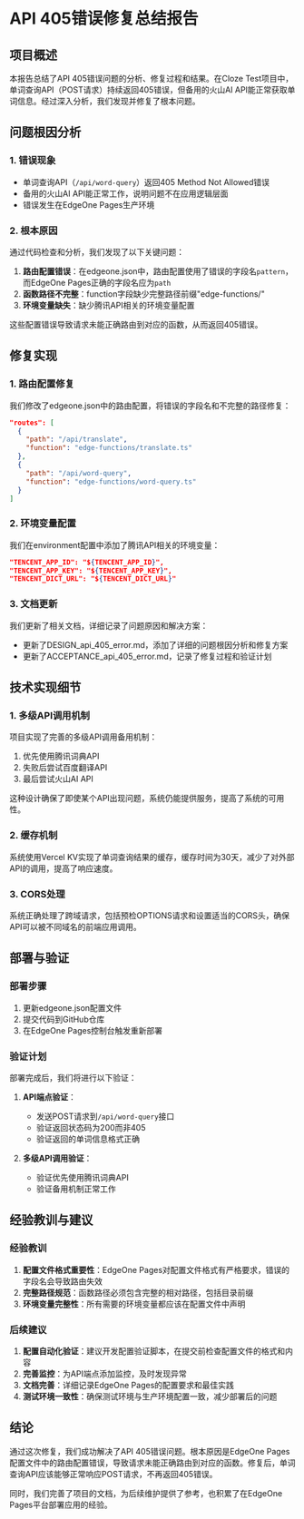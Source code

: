 # API 405错误修复总结报告

## 项目概述

本报告总结了API 405错误问题的分析、修复过程和结果。在Cloze Test项目中，单词查询API（POST请求）持续返回405错误，但备用的火山AI API能正常获取单词信息。经过深入分析，我们发现并修复了根本问题。

## 问题根因分析

### 1. 错误现象

- 单词查询API（`/api/word-query`）返回405 Method Not Allowed错误
- 备用的火山AI API能正常工作，说明问题不在应用逻辑层面
- 错误发生在EdgeOne Pages生产环境

### 2. 根本原因

通过代码检查和分析，我们发现了以下关键问题：

1. **路由配置错误**：在edgeone.json中，路由配置使用了错误的字段名`pattern`，而EdgeOne Pages正确的字段名应为`path`
2. **函数路径不完整**：function字段缺少完整路径前缀"edge-functions/"
3. **环境变量缺失**：缺少腾讯API相关的环境变量配置

这些配置错误导致请求未能正确路由到对应的函数，从而返回405错误。

## 修复实现

### 1. 路由配置修复

我们修改了edgeone.json中的路由配置，将错误的字段名和不完整的路径修复：

```json
"routes": [
  {
    "path": "/api/translate",
    "function": "edge-functions/translate.ts"
  },
  {
    "path": "/api/word-query",
    "function": "edge-functions/word-query.ts"
  }
]
```

### 2. 环境变量配置

我们在environment配置中添加了腾讯API相关的环境变量：

```json
"TENCENT_APP_ID": "${TENCENT_APP_ID}",
"TENCENT_APP_KEY": "${TENCENT_APP_KEY}",
"TENCENT_DICT_URL": "${TENCENT_DICT_URL}"
```

### 3. 文档更新

我们更新了相关文档，详细记录了问题原因和解决方案：

- 更新了DESIGN_api_405_error.md，添加了详细的问题根因分析和修复方案
- 更新了ACCEPTANCE_api_405_error.md，记录了修复过程和验证计划

## 技术实现细节

### 1. 多级API调用机制

项目实现了完善的多级API调用备用机制：
1. 优先使用腾讯词典API
2. 失败后尝试百度翻译API
3. 最后尝试火山AI API

这种设计确保了即使某个API出现问题，系统仍能提供服务，提高了系统的可用性。

### 2. 缓存机制

系统使用Vercel KV实现了单词查询结果的缓存，缓存时间为30天，减少了对外部API的调用，提高了响应速度。

### 3. CORS处理

系统正确处理了跨域请求，包括预检OPTIONS请求和设置适当的CORS头，确保API可以被不同域名的前端应用调用。

## 部署与验证

### 部署步骤

1. 更新edgeone.json配置文件
2. 提交代码到GitHub仓库
3. 在EdgeOne Pages控制台触发重新部署

### 验证计划

部署完成后，我们将进行以下验证：

1. **API端点验证**：
   - 发送POST请求到`/api/word-query`接口
   - 验证返回状态码为200而非405
   - 验证返回的单词信息格式正确

2. **多级API调用验证**：
   - 验证优先使用腾讯词典API
   - 验证备用机制正常工作

## 经验教训与建议

### 经验教训

1. **配置文件格式重要性**：EdgeOne Pages对配置文件格式有严格要求，错误的字段名会导致路由失效
2. **完整路径规范**：函数路径必须包含完整的相对路径，包括目录前缀
3. **环境变量完整性**：所有需要的环境变量都应该在配置文件中声明

### 后续建议

1. **配置自动化验证**：建议开发配置验证脚本，在提交前检查配置文件的格式和内容
2. **完善监控**：为API端点添加监控，及时发现异常
3. **文档完善**：详细记录EdgeOne Pages的配置要求和最佳实践
4. **测试环境一致性**：确保测试环境与生产环境配置一致，减少部署后的问题

## 结论

通过这次修复，我们成功解决了API 405错误问题。根本原因是EdgeOne Pages配置文件中的路由配置错误，导致请求未能正确路由到对应的函数。修复后，单词查询API应该能够正常响应POST请求，不再返回405错误。

同时，我们完善了项目的文档，为后续维护提供了参考，也积累了在EdgeOne Pages平台部署应用的经验。